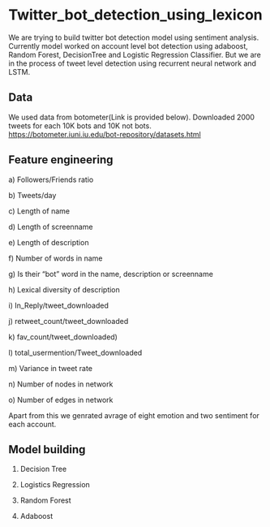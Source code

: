# Twitter_bot_detection_using_lexicon
We are trying to build twitter bot detection model using sentiment analysis.
Currently model worked on account level bot detection using adaboost, Random Forest, DecisionTree and Logistic Regression Classifier.
But we are in the process of tweet level detection using recurrent neural network and LSTM.

## Data
We used data from botometer(Link is provided below). Downloaded 2000 tweets for each 10K bots and 10K not bots. 
https://botometer.iuni.iu.edu/bot-repository/datasets.html

## Feature engineering
a) Followers/Friends ratio

b) Tweets/day

c) Length of name

d) Length of screenname

e) Length of description

f) Number of words in name

g) Is their “bot” word in the name, description or screenname

h) Lexical diversity of description

i) In_Reply/tweet_downloaded

j) retweet_count/tweet_downloaded

k) fav_count/tweet_downloaded)

l) total_usermention/Tweet_downloaded

m)  Variance in tweet rate

n) Number of nodes in network

o) Number of edges in network
 
 Apart from this we genrated avrage of eight emotion and two sentiment for each account.
 
 ## Model building
 1) Decision Tree
 
 2) Logistics Regression
 
 3) Random Forest 
 
 4) Adaboost

